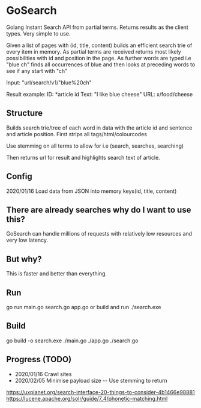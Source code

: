 # GoSearch
Golang Instant Search API from partial terms. Returns results as the client types. 
Very simple to use.

Given a list of pages with (id, title, content) builds an efficient search trie of every item in memory.
As partial terms are received returns most likely possibilities with id and position in the page.
As further words are typed i.e "blue ch" finds all occurrences of blue and then looks at preceding words to see if any start with "ch"

Input: "url/search/v1/"blue%20ch"

Result example:
ID: *article id
Text: "I like blue cheese"
URL: x/food/cheese

## Structure
Builds search trie/tree of each word in data with the article id and sentence and article position.
First strips all tags/html/colourcodes

Use stemming on all terms to allow for i.e (search, searches, searching)

Then returns url for result and highlights search text of article.

## Config
2020/01/16 Load data from JSON into memory keys(id, title, content)

## There are already searches why do I want to use this?
GoSearch can handle millions of requests with relatively low resources and very low latency.

## But why?
This is faster and better than everything.

## Run
go run main.go search.go app.go
or build and run ./search.exe

## Build
go build -o search.exe ./main.go ./app.go ./search.go

## Progress (TODO)
- 2020/01/16 Crawl sites
- 2020/02/05 Minimise payload size
-- Use stemming to return 

https://uxplanet.org/search-interface-20-things-to-consider-4b1466e98881
https://lucene.apache.org/solr/guide/7_4/phonetic-matching.html

